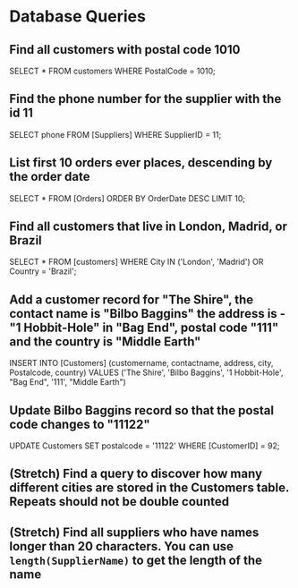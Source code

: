 # Database Queries

## Find all customers with postal code 1010
SELECT * FROM customers
WHERE PostalCode = 1010;

## Find the phone number for the supplier with the id 11
SELECT phone FROM [Suppliers]
WHERE SupplierID = 11;

## List first 10 orders ever places, descending by the order date
SELECT * FROM [Orders]
ORDER BY OrderDate DESC
LIMIT 10;

## Find all customers that live in London, Madrid, or Brazil
SELECT * FROM [customers]
WHERE City IN  ('London', 'Madrid')
OR Country = 'Brazil';

## Add a customer record for "The Shire", the contact name is "Bilbo Baggins" the address is -"1 Hobbit-Hole" in "Bag End", postal code "111" and the country is "Middle Earth"
INSERT INTO [Customers] (customername, contactname, address, city, Postalcode, country)
VALUES ('The Shire', 'Bilbo Baggins', '1 Hobbit-Hole', "Bag End", '111', "Middle Earth")

## Update Bilbo Baggins record so that the postal code changes to "11122"
UPDATE Customers
SET postalcode = '11122'
WHERE [CustomerID] = 92;

## (Stretch) Find a query to discover how many different cities are stored in the Customers table. Repeats should not be double counted

## (Stretch) Find all suppliers who have names longer than 20 characters. You can use `length(SupplierName)` to get the length of the name
